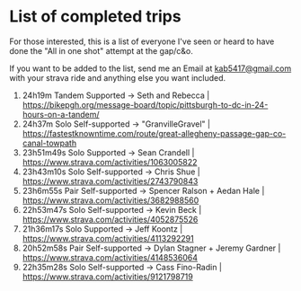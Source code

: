 # List of completed trips

For those interested, this is a list of everyone I've seen or heard to have done the "All in one shot" attempt at the gap/c&o.

If you want to be added to the list, send me an Email at kab5417@gmail.com with your strava ride and anything else you want included.



1. 24h19m       Tandem Supported    ->  Seth and Rebecca               |   https://bikepgh.org/message-board/topic/pittsburgh-to-dc-in-24-hours-on-a-tandem/
2. 24h37m       Solo Self-supported ->  "GranvilleGravel"              |   https://fastestknowntime.com/route/great-allegheny-passage-gap-co-canal-towpath
3. 23h51m49s    Solo Supported      ->  Sean Crandell                  |   https://www.strava.com/activities/1063005822
4. 23h43m10s    Solo Self-supported ->  Chris Shue                     |   https://www.strava.com/activities/2743790843
5. 23h6m55s     Pair Self-supported ->  Spencer Ralson + Aedan Hale    |   https://www.strava.com/activities/3682988560
6. 22h53m47s    Solo Self-supported ->  Kevin Beck                     |   https://www.strava.com/activities/4052875526
7. 21h36m17s    Solo Supported      ->  Jeff Koontz                    |   https://www.strava.com/activities/4113292291
8. 20h52m58s    Pair Self-supported ->  Dylan Stagner + Jeremy Gardner |   https://www.strava.com/activities/4148536064
9. 22h35m28s    Solo Self-supported ->  Cass Fino-Radin                |   https://www.strava.com/activities/9121798719
